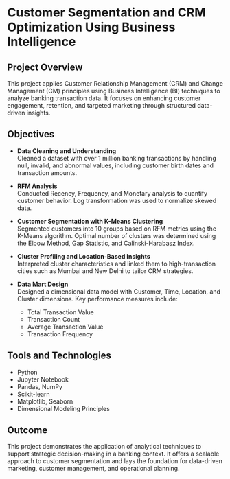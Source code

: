 # Customer Segmentation and CRM Optimization Using Business Intelligence

## Project Overview  
This project applies Customer Relationship Management (CRM) and Change Management (CM) principles using Business Intelligence (BI) techniques to analyze banking transaction data. It focuses on enhancing customer engagement, retention, and targeted marketing through structured data-driven insights.

## Objectives

- **Data Cleaning and Understanding**  
  Cleaned a dataset with over 1 million banking transactions by handling null, invalid, and abnormal values, including customer birth dates and transaction amounts.

- **RFM Analysis**  
  Conducted Recency, Frequency, and Monetary analysis to quantify customer behavior. Log transformation was used to normalize skewed data.

- **Customer Segmentation with K-Means Clustering**  
  Segmented customers into 10 groups based on RFM metrics using the K-Means algorithm. Optimal number of clusters was determined using the Elbow Method, Gap Statistic, and Calinski-Harabasz Index.

- **Cluster Profiling and Location-Based Insights**  
  Interpreted cluster characteristics and linked them to high-transaction cities such as Mumbai and New Delhi to tailor CRM strategies.

- **Data Mart Design**  
  Designed a dimensional data model with Customer, Time, Location, and Cluster dimensions. Key performance measures include:
  - Total Transaction Value
  - Transaction Count
  - Average Transaction Value
  - Transaction Frequency

## Tools and Technologies

- Python  
- Jupyter Notebook  
- Pandas, NumPy  
- Scikit-learn  
- Matplotlib, Seaborn  
- Dimensional Modeling Principles  

## Outcome

This project demonstrates the application of analytical techniques to support strategic decision-making in a banking context. It offers a scalable approach to customer segmentation and lays the foundation for data-driven marketing, customer management, and operational planning.
